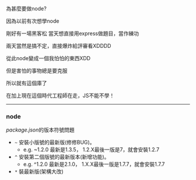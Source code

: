 為甚麼要做node?

因為以前有次想學node

剛好有一場黑客松
當天想直接用express做題目，當作練功

兩天當然是搞不定，直接爆炸給評審看XDDDD

從此node變成一個我怕怕的東西XDD

但是害怕的事物總是要克服

所以就有這個庫了

在加上現在這個時代工程師在走，JS不能不學！ 
***
### node
*package.json*的版本符號問題
* `~` 安裝小版號的最新版(修修BUG)。 
  + e.g. ~1.2.0 最新是1.3.5， 1.2.X最後一版是7，就會安裝1.2.7
* `^` 安裝第二個版號的最新版本(新增功能)。 
  - e.g. ^1.2.0 最新是2.1.0， 1.X.X最後一版是1.7.7，就會安裝1.7.7
* `*` 裝最新版(架構大改)


